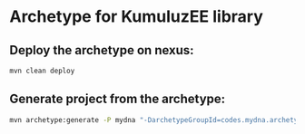# Archetype for KumuluzEE library

## Deploy the archetype on nexus:
```bash
mvn clean deploy
```

## Generate project from the archetype:
```bash
mvn archetype:generate -P mydna "-DarchetypeGroupId=codes.mydna.archetype" "-DarchetypeArtifactId=lib" "-DarchetypeVersion=1.0.1" "-DgroupId=codes.mydna" "-DartifactId=new-lib" "-Dversion=1.0.0-SNAPSHOT"
```